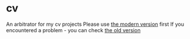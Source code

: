 # cv

An arbitrator for my cv projects
Please use [the modern version](https://no95typem.github.io/aperture-cv/) first
If you encountered a problem - you can check [the old version](https://no95typem.github.io/jekyll-cv/)
